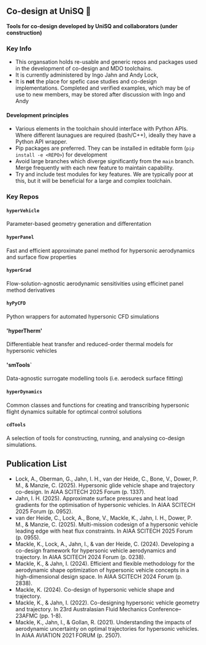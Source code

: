 ## Co-design at UniSQ 👋

__Tools for co-design developed by UniSQ and collaborators (under construction)__

### Key Info
- This organsation holds re-usable and generic repos and packages used in the development of co-design and MDO toolchains.
- It is currently administered by Ingo Jahn and Andy Lock,
- It is __not__ the place for spefic case studies and co-design implementations. Completed and verified examples, which may be of use to new members, may be stored after discussion with Ingo and Andy

#### Development principles
- Various elements in the toolchain should interface with Python APIs. Where different launagues are required (bash/C++), ideally they have a Python API wrapper.
- Pip packages are preferred. They can be installed in editable form (`pip install -e <REPO>`) for development
- Avoid large branches which diverge significantly from the `main` branch. Merge frequently with each new feature to maintain capability.
- Try and include test modules for key features. We are typically poor at this, but it will be beneficial for a large and complex toolchain.

### Key Repos

#### `hyperVehicle`
Parameter-based geometry generation and differentation

#### `hyperPanel`
Fast and efficient approximate panel method for hypersonic aerodynamics and surface flow properties

#### `hyperGrad`
Flow-solution-agnostic aerodynamic sensitivities using efficinet panel method derivatives

#### `hyPyCFD`
Python wrappers for automated hypersonic CFD simulations 

#### 'hyperTherm'
Differentiable heat transfer and reduced-order thermal models for hypersonic vehicles

#### 'smTools`
Data-agnostic surrogate modelling tools (i.e. aerodeck surface fitting)

#### `hyperDynamics`
Common classes and functions for creating and transcribing hypersonic flight dynamics suitable for optimcal control solutions

#### `cdTools`
A selection of tools for constructing, running, and analysing co-design simulations.

## Publication List
- Lock, A., Oberman, G., Jahn, I. H., van der Heide, C., Bone, V., Dower, P. M., & Manzie, C. (2025). Hypersonic glide vehicle shape and trajectory co-design. In AIAA SCITECH 2025 Forum (p. 1337).
- Jahn, I. H. (2025). Approximate surface pressures and heat load gradients for the optimisation of hypersonic vehicles. In AIAA SCITECH 2025 Forum (p. 0952).
- van der Heide, C., Lock, A., Bone, V., Mackle, K., Jahn, I. H., Dower, P. M., & Manzie, C. (2025). Multi-mission codesign of a hypersonic vehicle leading edge with heat flux constraints. In AIAA SCITECH 2025 Forum (p. 0955).
- Mackle, K., Lock, A., Jahn, I., & van der Heide, C. (2024). Developing a co-design framework for hypersonic vehicle aerodynamics and trajectory. In AIAA SCITECH 2024 Forum (p. 0238).
- Mackle, K., & Jahn, I. (2024). Efficient and flexible methodology for the aerodynamic shape optimization of hypersonic vehicle concepts in a high-dimensional design space. In AIAA SCITECH 2024 Forum (p. 2838).
- Mackle, K. (2024). Co-design of hypersonic vehicle shape and trajectory.
- Mackle, K., & Jahn, I. (2022). Co-designing hypersonic vehicle geometry and trajectory. In 23rd Australasian Fluid Mechanics Conference–23AFMC (pp. 1-8).
- Mackle, K., Jahn, I., & Gollan, R. (2021). Understanding the impacts of aerodynamic uncertainty on optimal trajectories for hypersonic vehicles. In AIAA AVIATION 2021 FORUM (p. 2507).

<!--

**Here are some ideas to get you started:**

🙋‍♀️ A short introduction - what is your organization all about?
🌈 Contribution guidelines - how can the community get involved?
👩‍💻 Useful resources - where can the community find your docs? Is there anything else the community should know?
🍿 Fun facts - what does your team eat for breakfast?
🧙 Remember, you can do mighty things with the power of [Markdown](https://docs.github.com/github/writing-on-github/getting-started-with-writing-and-formatting-on-github/basic-writing-and-formatting-syntax)
-->
